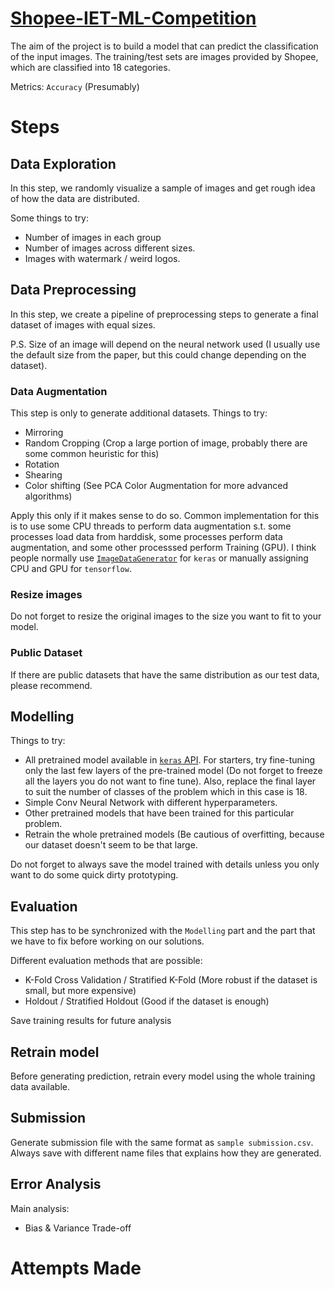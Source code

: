 # [Shopee-IET-ML-Competition](https://www.kaggle.com/c/shopee-iet-machine-learning-competition#evaluation)

The aim of the project is to build a model that can predict the classification of the input images. The training/test sets are images provided by Shopee, which are classified into 18 categories.

Metrics: `Accuracy` (Presumably)

# Steps

## Data Exploration

In this step, we randomly visualize a sample of images and get rough idea of how the data are distributed.

Some things to try:

- Number of images in each group
- Number of images across different sizes.
- Images with watermark / weird logos.

## Data Preprocessing

In this step, we create a pipeline of preprocessing steps to generate a final dataset of images with equal sizes.

P.S. Size of an image will depend on the neural network used (I usually use the default size from the paper, but this could change depending on the dataset).

### Data Augmentation

This step is only to generate additional datasets. Things to try:

- Mirroring
- Random Cropping (Crop a large portion of image, probably there are some common heuristic for this)
- Rotation
- Shearing
- Color shifting (See PCA Color Augmentation for more advanced algorithms)

Apply this only if it makes sense to do so. Common implementation for this is to use some CPU threads to perform data augmentation s.t. some processes load data from harddisk, some processes perform data augmentation, and some other processsed perform Training (GPU). I think people normally use [`ImageDataGenerator`](https://keras.io/preprocessing/image/) for `keras` or manually assigning CPU and GPU for `tensorflow`.

### Resize images

Do not forget to resize the original images to the size you want to fit to your model.

### Public Dataset

If there are public datasets that have the same distribution as our test data, please recommend.

## Modelling

Things to try:

- All pretrained model available in [`keras` API](https://keras.io/applications/). For starters, try fine-tuning only the last few layers of the pre-trained model (Do not forget to freeze all the layers you do not want to fine tune). Also, replace the final layer to suit the number of classes of the problem which in this case is 18.
- Simple Conv Neural Network with different hyperparameters.
- Other pretrained models that have been trained for this particular problem.
- Retrain the whole pretrained models (Be cautious of overfitting, because our dataset doesn't seem to be that large.

Do not forget to always save the model trained with details unless you only want to do some quick dirty prototyping.

## Evaluation

This step has to be synchronized with the `Modelling` part and the part that we have to fix before working on our solutions.

Different evaluation methods that are possible:
- K-Fold Cross Validation / Stratified K-Fold (More robust if the dataset is small, but more expensive)
- Holdout / Stratified Holdout (Good if the dataset is enough)

Save training results for future analysis

## Retrain model

Before generating prediction, retrain every model using the whole training data available.

## Submission

Generate submission file with the same format as `sample submission.csv`. Always save with different name files that explains how they are generated.

## Error Analysis

Main analysis:

- Bias & Variance Trade-off

# Attempts Made
